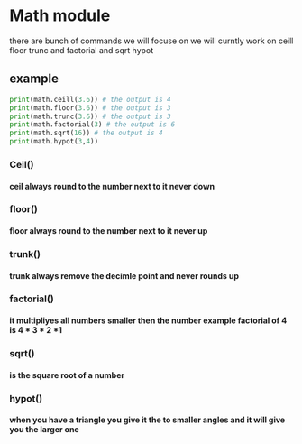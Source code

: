 # Math module 
there are bunch of commands we  will focuse on we will curntly work on ceill floor trunc and factorial and sqrt hypot
## example
```python
print(math.ceill(3.6)) # the output is 4
print(math.floor(3.6)) # the output is 3
print(math.trunc(3.6)) # the output is 3
print(math.factorial(3) # the output is 6
print(math.sqrt(16)) # the output is 4
print(math.hypot(3,4))
```
### Ceil()
#### ceil always round to the number next to it never down
### floor()
#### floor always round to the number next to it never up
###  trunk() 
#### trunk always remove the decimle point and never rounds up 
### factorial()
#### it multipliyes all numbers smaller then the number example factorial of 4 is 4 * 3 * 2 *1
### sqrt()
#### is the square root of a number
### hypot()
#### when you have a triangle you give it the to smaller angles and it will give you the larger one
